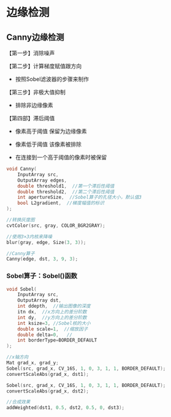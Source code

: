 # 边缘检测

## Canny边缘检测

【第一步】消除噪声

【第二步】计算梯度赋值跟方向

+ 按照Sobel滤波器的步骤来制作

【第三步】非极大值抑制

+ 排除非边缘像素

【第四部】滞后阈值

+ 像素高于阈值 保留为边缘像素

+ 像素低于阈值 该像素被排除

+ 在连接到一个高于阈值的像素时被保留

```c
void Canny(
    InputArray src,
    OutputArray edges,
    double threshold1,  //第一个滞后性阈值
    double threshold2,  //第二个滞后性阈值
    int apertureSize,  //Sobel算子的孔径大小，默认值3
    bool L2gradient,  //梯度幅值的标识
);

//转换灰度图
cvtColor(src, gray, COLOR_BGR2GRAY);

//使用3×3内核来降噪
blur(gray, edge, Size(3, 3));

//Canny算子
Canny(edge, dst, 3, 9, 3);
```

### Sobel算子：Sobel()函数

```c
void Sobel(
    InputArray src,
    OutputArray dst,
    int ddepth,  //输出图像的深度
    itn dx,  //x方向上的差分阶数
    int dy,  //y方向上的差分阶数
    int ksize=3, //Sobel核的大小
    double scale=1,  //缩放因子
    double delta=0,   //
    int borderType=BORDER_DEFAULT
);

//x轴方向
Mat grad_x, grad_y;
Sobel(src, grad_x, CV_16S, 1, 0, 3, 1, 1, BORDER_DEFAULT);
convertScaleAbs(grad_x, dst1);

Sobel(src, grad_x, CV_16S, 1, 0, 3, 1, 1, BORDER_DEFAULT);
convertScaleAbs(grad_x, dst2);

//合成效果
addWeighted(dst1, 0.5, dst2, 0.5, 0, dst3);

```
